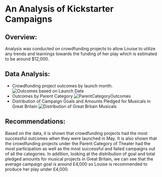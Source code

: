 # An Analysis of Kickstarter Campaigns
## Overview:
Analysis was conducted on crowdfunding projects to allow Louise to utilize any trends and learnings towards the funding of her play which is estimated to be around $12,000. 
## Data Analysis:
- Crowdfunding project outcomes by launch month.
![Outcomes based on Launch Date](https://user-images.githubusercontent.com/110875578/184070073-5ca1f54a-3de1-4ad4-82da-24f94c9be9b9.png)
- Outcomes by Parent Category
![ParentCategoryOutcomes](https://user-images.githubusercontent.com/110875578/184070123-a7eff2e7-06cd-4e6d-acb5-3cef3357bff5.png)
- Distribution of Campaign Goals and Amounts Pledged for Musicals in Great Britain
![Distribution of Great Britain Musicals](https://user-images.githubusercontent.com/110875578/184070155-b8d840cb-2fba-47a0-889c-530207e575fd.png)
## Recommendations:
Based on the data, it is shown that crowdfunding projects had the most successful outcomes when they were launched in May. It is also shown that the crowdfunding projects under the Parent Category of Theater had the most participation as well as the most successful and failed campaigns out of all the categories. In addition, looking at the distribution of goal and total pledged amounts for musical projects in Great Britain, we can see that the average campaign goal is around £4,000 so Louise is recommended to produce her play under £4,000. 
